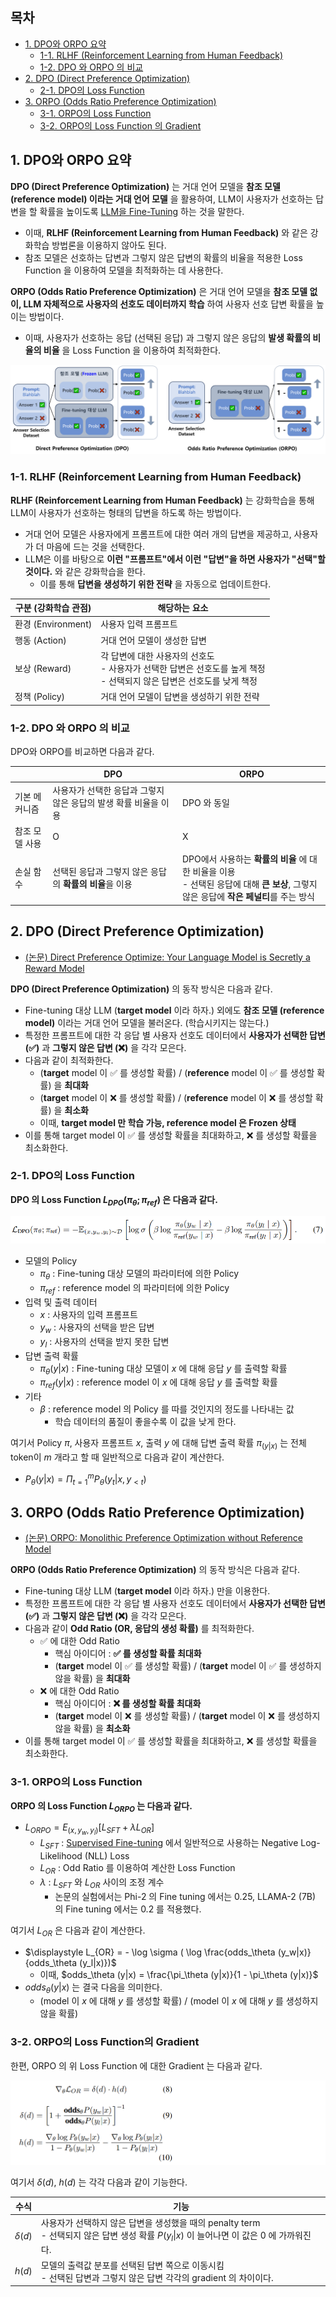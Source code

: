 ## 목차

* [1. DPO와 ORPO 요약](#1-dpo와-orpo-요약)
  * [1-1. RLHF (Reinforcement Learning from Human Feedback)](#1-1-rlhf-reinforcement-learning-from-human-feedback)
  * [1-2. DPO 와 ORPO 의 비교](#1-2-dpo-와-orpo-의-비교)
* [2. DPO (Direct Preference Optimization)](#2-dpo-direct-preference-optimization)
  * [2-1. DPO의 Loss Function](#2-1-dpo의-loss-function)
* [3. ORPO (Odds Ratio Preference Optimization)](#3-orpo-odds-ratio-preference-optimization)
  * [3-1. ORPO의 Loss Function](#3-1-orpo의-loss-function)
  * [3-2. ORPO의 Loss Function 의 Gradient](#3-2-orpo의-loss-function의-gradient)

## 1. DPO와 ORPO 요약

**DPO (Direct Preference Optimization)** 는 거대 언어 모델을 **참조 모델 (reference model) 이라는 거대 언어 모델** 을 활용하여, LLM이 사용자가 선호하는 답변을 할 확률을 높이도록 [LLM을 Fine-Tuning](LLM_기초_Fine_Tuning.md) 하는 것을 말한다.

* 이때, **RLHF (Reinforcement Learning from Human Feedback)** 와 같은 강화학습 방법론을 이용하지 않아도 된다.
* 참조 모델은 선호하는 답변과 그렇지 않은 답변의 확률의 비율을 적용한 Loss Function 을 이용하여 모델을 최적화하는 데 사용한다.

**ORPO (Odds Ratio Preference Optimization)** 은 거대 언어 모델을 **참조 모델 없이, LLM 자체적으로 사용자의 선호도 데이터까지 학습** 하여 사용자 선호 답변 확률을 높이는 방법이다.

* 이때, 사용자가 선호하는 응답 (선택된 응답) 과 그렇지 않은 응답의 **발생 확률의 비율의 비율** 을 Loss Function 을 이용하여 최적화한다.

![image](images/Fine_Tuning_DPO_ORPO_1.PNG)

### 1-1. RLHF (Reinforcement Learning from Human Feedback)

**RLHF (Reinforcement Learning from Human Feedback)** 는 강화학습을 통해 LLM이 사용자가 선호하는 형태의 답변을 하도록 하는 방법이다.

* 거대 언어 모델은 사용자에게 프롬프트에 대한 여러 개의 답변을 제공하고, 사용자가 더 마음에 드는 것을 선택한다.
* LLM은 이를 바탕으로 **이런 "프롬프트"에서 이런 "답변"을 하면 사용자가 "선택"할 것이다.** 와 같은 강화학습을 한다.
  * 이를 통해 **답변을 생성하기 위한 전략** 을 자동으로 업데이트한다. 

| 구분 (강화학습 관점)     | 해당하는 요소                                                                    |
|------------------|----------------------------------------------------------------------------|
| 환경 (Environment) | 사용자 입력 프롬프트                                                                |
| 행동 (Action)      | 거대 언어 모델이 생성한 답변                                                           |
| 보상 (Reward)      | 각 답변에 대한 사용자의 선호도<br>- 사용자가 선택한 답변은 선호도를 높게 책정<br>- 선택되지 않은 답변은 선호도를 낮게 책정 |
| 정책 (Policy)      | 거대 언어 모델이 답변을 생성하기 위한 전략                                                   |

### 1-2. DPO 와 ORPO 의 비교

DPO와 ORPO를 비교하면 다음과 같다.

|          | DPO                                  | ORPO                                                                                     |
|----------|--------------------------------------|------------------------------------------------------------------------------------------|
| 기본 메커니즘  | 사용자가 선택한 응답과 그렇지 않은 응답의 발생 확률 비율을 이용 | DPO 와 동일                                                                                 |
| 참조 모델 사용 | O                                    | X                                                                                        |
| 손실 함수    | 선택된 응답과 그렇지 않은 응답의 **확률의 비율**을 이용    | DPO에서 사용하는 **확률의 비율** 에 대한 비율을 이용<br>- 선택된 응답에 대해 **큰 보상**, 그렇지 않은 응답에 **작은 페널티**를 주는 방식 |

## 2. DPO (Direct Preference Optimization)

* [(논문) Direct Preference Optimize: Your Language Model is Secretly a Reward Model](https://arxiv.org/pdf/2305.18290)

**DPO (Direct Preference Optimization)** 의 동작 방식은 다음과 같다.

* Fine-tuning 대상 LLM (**target model** 이라 하자.) 외에도 **참조 모델 (reference model)** 이라는 거대 언어 모델을 불러온다. (학습시키지는 않는다.)
* 특정한 프롬프트에 대한 각 응답 별 사용자 선호도 데이터에서 **사용자가 선택한 답변 (✅)** 과 **그렇지 않은 답변 (❌)** 을 각각 모은다.
* 다음과 같이 최적화한다.
  * (**target** model 이 ✅ 를 생성할 확률) / (**reference** model 이 ✅ 를 생성할 확률) 을 **최대화**
  * (**target** model 이 ❌ 를 생성할 확률) / (**reference** model 이 ❌ 를 생성할 확률) 을 **최소화**
  * 이때, **target model 만 학습 가능, reference model 은 Frozen 상태** 
* 이를 통해 target model 이 ✅ 를 생성할 확률을 최대화하고, ❌ 를 생성할 확률을 최소화한다.

### 2-1. DPO의 Loss Function

**DPO 의 Loss Function $L_{DPO}(\pi_\theta; \pi_{ref})$ 은 다음과 같다.**

![image](images/Fine_Tuning_DPO_ORPO_2.PNG)

* 모델의 Policy
  * $\pi_\theta$ : Fine-tuning 대상 모델의 파라미터에 의한 Policy
  * $\pi_{ref}$ : reference model 의 파라미터에 의한 Policy
* 입력 및 출력 데이터
  * $x$ : 사용자의 입력 프롬프트
  * $y_w$ : 사용자의 선택을 받은 답변
  * $y_l$ : 사용자의 선택을 받지 못한 답변
* 답변 출력 확률
  * $\pi_\theta(y|x)$ : Fine-tuning 대상 모델이 $x$ 에 대해 응답 $y$ 를 출력할 확률
  * $\pi_{ref}(y|x)$ : reference model 이 $x$ 에 대해 응답 $y$ 를 출력할 확률
* 기타
  * $\beta$ : reference model 의 Policy 를 따를 것인지의 정도를 나타내는 값
    * 학습 데이터의 품질이 좋을수록 이 값을 낮게 한다. 

여기서 Policy $\pi$, 사용자 프롬프트 $x$, 출력 $y$ 에 대해 답변 출력 확률 $\pi_(y|x)$ 는 전체 token이 $m$ 개라고 할 때 일반적으로 다음과 같이 계산한다.

* $\displaystyle P_\theta (y|x) = \Pi_{t=1}^m P_\theta (y_t|x, y_{<t})$

## 3. ORPO (Odds Ratio Preference Optimization)

* [(논문) ORPO: Monolithic Preference Optimization without Reference Model](https://arxiv.org/pdf/2403.07691)

**ORPO (Odds Ratio Preference Optimization)** 의 동작 방식은 다음과 같다.

* Fine-tuning 대상 LLM (**target model** 이라 하자.) 만을 이용한다.
* 특정한 프롬프트에 대한 각 응답 별 사용자 선호도 데이터에서 **사용자가 선택한 답변 (✅)** 과 **그렇지 않은 답변 (❌)** 을 각각 모은다.
* 다음과 같이 **Odd Ratio (OR, 응답의 생성 확률)** 를 최적화한다.
  * ✅ 에 대한 Odd Ratio
    * 핵심 아이디어 : **✅ 를 생성할 확률 최대화**
    * (**target** model 이 ✅ 를 생성할 확률) / (**target** model 이 ✅ 를 생성하지 않을 확률) 을 **최대화**
  * ❌ 에 대한 Odd Ratio
    * 핵심 아이디어 : **❌ 를 생성할 확률 최대화**
    * (**target** model 이 ❌ 를 생성할 확률) / (**target** model 이 ❌ 를 생성하지 않을 확률) 을 **최소화**
* 이를 통해 target model 이 ✅ 를 생성할 확률을 최대화하고, ❌ 를 생성할 확률을 최소화한다.

### 3-1. ORPO의 Loss Function

**ORPO 의 Loss Function $L_{ORPO}$ 는 다음과 같다.**

* $L_{ORPO} = E_{(x, y_w, y_l)}[L_{SFT} + \lambda L_{OR}]$
  * $L_{SFT}$ : [Supervised Fine-tuning](LLM_기초_Fine_Tuning_SFT.md) 에서 일반적으로 사용하는 Negative Log-Likelihood (NLL) Loss
  * $L_{OR}$ : Odd Ratio 를 이용하여 계산한 Loss Function
  * $\lambda$ : $L_{SFT}$ 와 $L_{OR}$ 사이의 조정 계수
    * 논문의 실험에서는 Phi-2 의 Fine tuning 에서는 0.25, LLAMA-2 (7B) 의 Fine tuning 에서는 0.2 를 적용했다. 

여기서 $L_{OR}$ 은 다음과 같이 계산한다.

* $\displaystyle L_{OR} = - \log \sigma ( \log \frac{odds_\theta (y_w|x)}{odds_\theta (y_l|x)})$
  * 이때, $odds_\theta (y|x) = \frac{\pi_\theta (y|x)}{1 - \pi_\theta (y|x)}$
* $odds_\theta (y|x)$ 는 결국 다음을 의미한다.
  * (model 이 $x$ 에 대해 $y$ 를 생성할 확률) / (model 이 $x$ 에 대해 $y$ 를 생성하지 않을 확률)

### 3-2. ORPO의 Loss Function의 Gradient

한편, ORPO 의 위 Loss Function 에 대한 Gradient 는 다음과 같다.

![image](images/Fine_Tuning_DPO_ORPO_3.PNG)

여기서 $\delta(d)$, $h(d)$ 는 각각 다음과 같이 기능한다.

| 수식          | 기능                                                                                                  |
|-------------|-----------------------------------------------------------------------------------------------------|
| $\delta(d)$ | 사용자가 선택하지 않은 답변을 생성했을 때의 penalty term<br>- 선택되지 않은 답변 생성 확률 $P(y_l \vert x)$ 이 늘어나면 이 값은 0 에 가까워진다. |
| $h(d)$      | 모델의 출력값 분포를 선택된 답변 쪽으로 이동시킴<br>- 선택된 답변과 그렇지 않은 답변 각각의 gradient 의 차이이다.                             |
